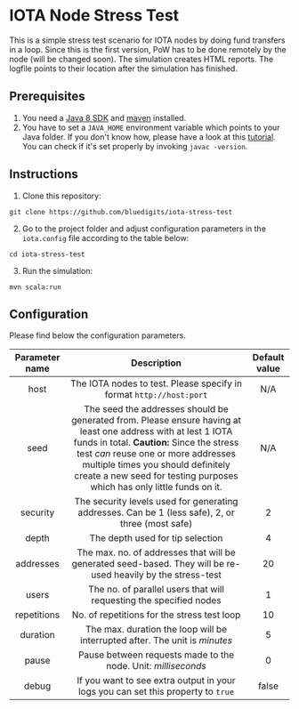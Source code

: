 # IOTA Node Stress Test

This is a simple stress test scenario for IOTA nodes by doing fund transfers in a loop. Since this is the first version, PoW has to be done remotely by the node (will be changed soon). The simulation creates HTML reports. The logfile points to their location after the simulation has finished.

## Prerequisites

1. You need a [Java 8 SDK](http://www.oracle.com/technetwork/java/javase/downloads/index.html) and [maven](https://maven.apache.org/) installed.
2. You have to set a `JAVA_HOME` environment variable which points to your Java folder. If you don't know how, please have a look at this [tutorial](http://javarevisited.blogspot.de/2012/02/how-to-set-javahome-environment-in.html). You can check if it's set properly by invoking `javac -version`.

## Instructions

1. Clone this repository:

```
git clone https://github.com/bluedigits/iota-stress-test
```

2. Go to the project folder and adjust configuration parameters in the `iota.config` file according to the table below:

```
cd iota-stress-test
```

3. Run the simulation:

```
mvn scala:run
```

## Configuration

Please find below the configuration parameters.
 
Parameter name | Description | Default value        
:---: | :---: | :---: 
host | The IOTA nodes to test. Please specify in format `http://host:port` | N/A
seed | The seed the addresses should be generated from. Please ensure having at least one address with at lest 1 IOTA funds in total. **Caution:** Since the stress test _can_ reuse one or more addresses multiple times you should definitely create a new seed for testing purposes which has only little funds on it. | N/A
security | The security levels used for generating addresses. Can be 1 (less safe), 2, or three (most safe) | 2
depth | The depth used for tip selection | 4
addresses | The max. no. of addresses that will be generated seed-based. They will be re-used heavily by the stress-test | 20
users | The no. of parallel users that will requesting the specified nodes | 1
repetitions | No. of repetitions for the stress test loop | 10
duration | The max. duration the loop will be interrupted after. The unit is _minutes_ | 5  
pause | Pause between requests made to the node. Unit: _milliseconds_ | 0
debug | If you want to see extra output in your logs you can set this property to `true` | false  
